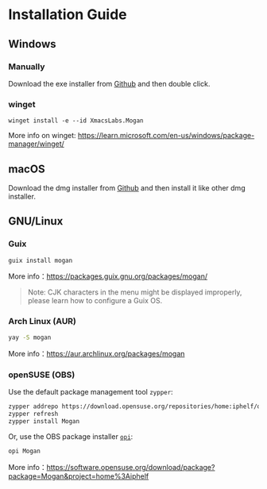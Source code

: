 # Installation Guide
## Windows
### Manually
Download the exe installer from [Github](https://github.com/XmacsLabs/mogan/releases) and then double click.

### winget
```
winget install -e --id XmacsLabs.Mogan
```
More info on winget: https://learn.microsoft.com/en-us/windows/package-manager/winget/


## macOS
Download the dmg installer from [Github](https://github.com/XmacsLabs/mogan/releases) and then install it like other dmg installer.

## GNU/Linux
### Guix
```
guix install mogan
```
More info：https://packages.guix.gnu.org/packages/mogan/

> Note: CJK characters in the menu might be displayed improperly, please learn how to configure a Guix OS.

### Arch Linux (AUR)
```bash
yay -S mogan
```
More info：https://aur.archlinux.org/packages/mogan

### openSUSE (OBS)

Use the default package management tool `zypper`:

```bash
zypper addrepo https://download.opensuse.org/repositories/home:iphelf/openSUSE_Tumbleweed/home:iphelf.repo
zypper refresh
zypper install Mogan
```

Or, use the OBS package installer [`opi`](https://software.opensuse.org/package/opi):

```bash
opi Mogan
```

More info：https://software.opensuse.org/download/package?package=Mogan&project=home%3Aiphelf

